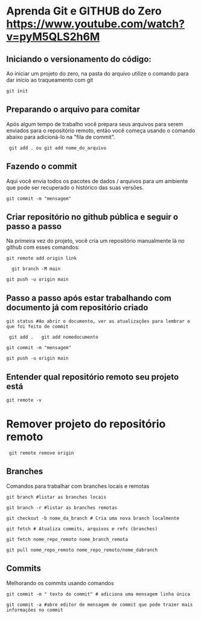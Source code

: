 # Aprenda Git e GITHUB do Zero https://www.youtube.com/watch?v=pyM5QLS2h6M

## Iniciando o versionamento do código:
 Ao iniciar um projeto do zero, na pasta do arquivo utilize o comando para dar início ao traqueamento com git

``` git init ```


## Preparando o arquivo para comitar
Após algum tempo de trabalho você prepara seus arquivos para serem enviados para o repositório remoto, então você começa usando o comando abaixo para adicioná-lo na "fila de commit".

``` git add . ou git add nome_do_arquivo```

## Fazendo o commit
Aqui você envia todos os pacotes de dados / arquivos para um ambiente que pode ser recuperado o histórico das suas versões.

```git commit -m "mensagem"```

## Criar repositório no github pública e seguir o passo a passo
Na primeira vez do projeto, você cria um repositório manualmente lá no github com esses comandos:

```git remote add origin link ```

```  git branch -M main```

``` git push -u origin main ```

## Passo a passo após estar trabalhando com documento já com repositório criado

```git status #Ao abrir o documento, ver as atualizações para lembrar o que foi feito de commit```

 ``` git add .   git add nomedocumento```

``` git commit -m "mensagem" ```

``` git push -u origin main ```

## Entender qual repositório remoto seu projeto está
``` git remote -v ```

# Remover projeto do repositório remoto
``` git remote remove origin```


## Branches

Comandos para trabalhar com branches locais e remotas

```git branch #listar as branches locais```

```git branch -r #listar as branches remotas```

```git checkout -b nome_da_branch # Cria uma nova branch localmente```

```git fetch # Atualiza commits, arquivos e refs (branches)```

```git fetch nome_repo_remoto nome_branch_remota```

```git pull nome_repo_remoto nome_repo_remoto/nome_dabranch```



## Commits
Melhorando os commits usando comandos

```git commit -m " texto do commit" # adiciona uma mensagem linha única```

```git commit -a #abre editor de mensagem de commit que pode trazer mais informações no commit```